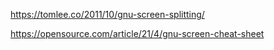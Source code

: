 https://tomlee.co/2011/10/gnu-screen-splitting/

https://opensource.com/article/21/4/gnu-screen-cheat-sheet
